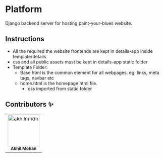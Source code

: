 # Platform
Django backend server for hosting paint-your-blues website.
## Instructions
* All the required the website frontends are kept in details-app inside template/details
* css and all public assets must be kept in details-app static folder
* Template Folder:
  * Base html is the common element for all webpages. eg: links, meta tags, navbar etc
  * home.html is the homepage html file.
    * css imported from static folder
## Contributors :sparkles:
<table>
<tr>
                <td align="center">
                    <a href="https://github.com/akhilmhdh">
                        <img src="https://avatars1.githubusercontent.com/u/31166322?v=4" width="100;" alt="akhilmhdh"/>
                        <br />
                        <sub><b>Akhil Mohan</b></sub>
                    </a>
                </td></tr>
</table>

